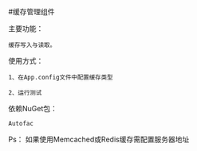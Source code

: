 ﻿#缓存管理组件

主要功能：

	缓存写入与读取。

使用方式：

	1、在App.config文件中配置缓存类型

	2、运行测试

依赖NuGet包：
	
	Autofac

Ps：
	如果使用Memcached或Redis缓存需配置服务器地址